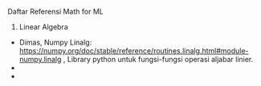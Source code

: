 Daftar Referensi Math for ML

1. Linear Algebra

- Dimas, Numpy Linalg: https://numpy.org/doc/stable/reference/routines.linalg.html#module-numpy.linalg , Library python untuk fungsi-fungsi operasi aljabar linier.
-
-
